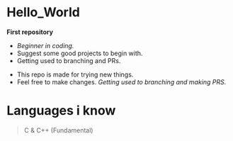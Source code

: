 # Hello_World
**First repository** 
- *Beginner in coding.*
- Suggest some good projects to begin with.
- Getting used to branching and PRs.
* This repo is made for trying new things.
* Feel free to make changes.
*Getting used to branching and making PRS.*
# Languages i know
> C & C++ (Fundamental)
